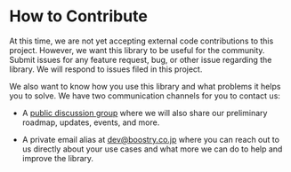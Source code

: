 # How to Contribute

At this time, we are not yet accepting external code contributions to this
project. However, we want this library to be useful for the community. Submit
issues for any feature request, bug, or other issue regarding the library. We
will respond to issues filed in this project.

We also want to know how you use this library and what problems it helps you to
solve. We have two communication channels for you to contact us:

* A [public discussion group](https://github.com/BoostryJP/ibet-Prime/discussions)
where we will also share our preliminary roadmap, updates, events, and more.

* A private email alias at
[dev@boostry.co.jp](mailto:dev@boostry.co.jp)
where you can reach out to us directly about your use cases and what more we can
do to help and improve the library.
